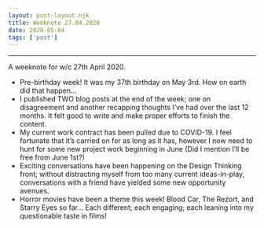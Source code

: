 ```yaml
---
layout: post-layout.njk 
title: Weeknote 27.04.2020
date: 2020-05-04
tags: ['post']
---
```


*****
<!-- Excerpt Start -->
A weeknote for w/c 27th April 2020.<!-- Excerpt End -->

- Pre-birthday week! It was my 37th birthday on May 3rd. How on earth did that happen...
- I published TWO blog posts at the end of the week; one on disagreement and another recapping thoughts I’ve had over the last 12 months. It felt good to write and make proper efforts to finish the content.
- My current work contract has been pulled due to COVID-19. I feel fortunate that it’s carried on for as long as it has, however I now need to hunt for some new project work beginning in June (Did I mention I’ll be free from June 1st?)
- Exciting conversations have been happening on the Design Thinking front; without distracting myself from too many current ideas-in-play, conversations with a friend have yielded some new opportunity avenues.
- Horror movies have been a theme this week! Blood Car, The Rezort, and Starry Eyes so far... Each different; each engaging; each leaning into my questionable taste in films!